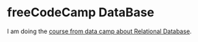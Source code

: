 # freeCodeCamp DataBase

I am doing the [course from data camp about Relational Database](https://www.freecodecamp.org/learn/relational-database/).
